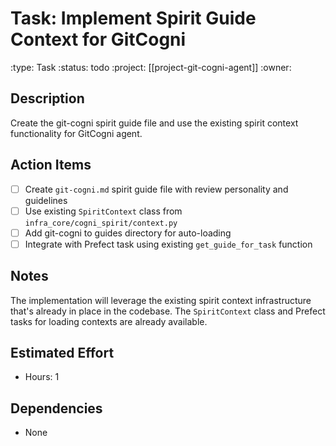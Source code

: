 # Task: Implement Spirit Guide Context for GitCogni
:type: Task
:status: todo
:project: [[project-git-cogni-agent]]
:owner:

## Description
Create the git-cogni spirit guide file and use the existing spirit context functionality for GitCogni agent.

## Action Items
- [ ] Create `git-cogni.md` spirit guide file with review personality and guidelines
- [ ] Use existing `SpiritContext` class from `infra_core/cogni_spirit/context.py`
- [ ] Add git-cogni to guides directory for auto-loading
- [ ] Integrate with Prefect task using existing `get_guide_for_task` function

## Notes
The implementation will leverage the existing spirit context infrastructure that's already in place in the codebase. The `SpiritContext` class and Prefect tasks for loading contexts are already available.

## Estimated Effort
- Hours: 1

## Dependencies
- None